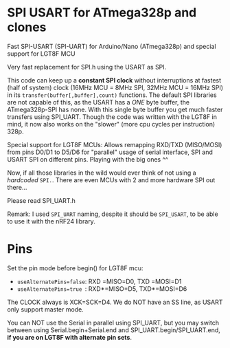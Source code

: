 # SPI USART for ATmega328p and clones
 Fast SPI-USART (SPI-UART) for Arduino/Nano (ATmega328p) and special support for LGT8F MCU


 Very fast replacement for SPI.h using the USART as SPI.

 This code can keep up a **constant SPI clock** without interruptions at fastest (half of system) clock (16MHz MCU = 8MHz SPI, 32MHz MCU = 16MHz SPI) in its `transfer(buffer[,buffer],count)` functions. The default SPI libraries are not capable of this, as the USART has a *ONE* byte buffer, the ATmega328p-SPI has none. With this single byte buffer you get much faster transfers using SPI_UART. Though the code was written with the LGT8F in mind, it now also works on the "slower" (more cpu cycles per instruction) 328p.

 Special support for LGT8F MCUs: Allows remapping RXD/TXD (MISO/MOSI) from pins D0/D1 to D5/D6 for "parallel" usage of serial interface, SPI and USART SPI on different pins. Playing with the big ones ^^ 

 Now, if all those libraries in the wild would ever think of not using a *hardcoded* `SPI.`. There are even MCUs with 2 and more hardware SPI out there...

 Please read SPI_UART.h

 Remark: I used `SPI_UART` naming, despite it should be `SPI_USART`, to be able to use it with the nRF24 library.

 
# Pins
 Set the pin mode before begin() for LGT8F mcu:
 - `useAlternatePins=false`: RXD =MISO=D0, TXD =MOSI=D1
 - `useAlternatePins=true `: RXD*=MISO=D5, TXD*=MOSI=D6

 The CLOCK always is XCK=SCK=D4. We do NOT have an SS line, as USART only support master mode.

 You can NOT use the Serial in parallel using SPI_UART, but you may switch between using Serial.begin+Serial.end and SPI_UART.begin/SPI_UART.end, **if you are on LGT8F with alternate pin sets**.

